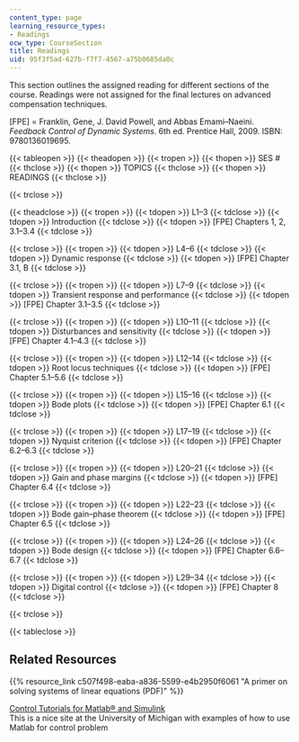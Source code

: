 ```yaml
---
content_type: page
learning_resource_types:
- Readings
ocw_type: CourseSection
title: Readings
uid: 95f3f5ad-627b-f7f7-4567-a75b0685da0c
---
```


This section outlines the assigned reading for different sections of the course. Readings were not assigned for the final lectures on advanced compensation techniques.

\[FPE\] = Franklin, Gene, J. David Powell, and Abbas Emami–Naeini. _Feedback Control of Dynamic Systems_. 6th ed. Prentice Hall, 2009. ISBN: 9780136019695.

{{< tableopen >}}
{{< theadopen >}}
{{< tropen >}}
{{< thopen >}}
SES #
{{< thclose >}}
{{< thopen >}}
TOPICS
{{< thclose >}}
{{< thopen >}}
READINGS
{{< thclose >}}

{{< trclose >}}

{{< theadclose >}}
{{< tropen >}}
{{< tdopen >}}
L1–3
{{< tdclose >}}
{{< tdopen >}}
Introduction
{{< tdclose >}}
{{< tdopen >}}
\[FPE\] Chapters 1, 2, 3.1–3.4
{{< tdclose >}}

{{< trclose >}}
{{< tropen >}}
{{< tdopen >}}
L4–6
{{< tdclose >}}
{{< tdopen >}}
Dynamic response
{{< tdclose >}}
{{< tdopen >}}
\[FPE\] Chapter 3.1, B
{{< tdclose >}}

{{< trclose >}}
{{< tropen >}}
{{< tdopen >}}
L7–9
{{< tdclose >}}
{{< tdopen >}}
Transient response and performance
{{< tdclose >}}
{{< tdopen >}}
\[FPE\] Chapter 3.1–3.5
{{< tdclose >}}

{{< trclose >}}
{{< tropen >}}
{{< tdopen >}}
L10–11
{{< tdclose >}}
{{< tdopen >}}
Disturbances and sensitivity
{{< tdclose >}}
{{< tdopen >}}
\[FPE\] Chapter 4.1–4.3
{{< tdclose >}}

{{< trclose >}}
{{< tropen >}}
{{< tdopen >}}
L12–14
{{< tdclose >}}
{{< tdopen >}}
Root locus techniques
{{< tdclose >}}
{{< tdopen >}}
\[FPE\] Chapter 5.1–5.6
{{< tdclose >}}

{{< trclose >}}
{{< tropen >}}
{{< tdopen >}}
L15–16
{{< tdclose >}}
{{< tdopen >}}
Bode plots
{{< tdclose >}}
{{< tdopen >}}
\[FPE\] Chapter 6.1
{{< tdclose >}}

{{< trclose >}}
{{< tropen >}}
{{< tdopen >}}
L17–19
{{< tdclose >}}
{{< tdopen >}}
Nyquist criterion
{{< tdclose >}}
{{< tdopen >}}
\[FPE\] Chapter 6.2–6.3
{{< tdclose >}}

{{< trclose >}}
{{< tropen >}}
{{< tdopen >}}
L20–21
{{< tdclose >}}
{{< tdopen >}}
Gain and phase margins
{{< tdclose >}}
{{< tdopen >}}
\[FPE\] Chapter 6.4
{{< tdclose >}}

{{< trclose >}}
{{< tropen >}}
{{< tdopen >}}
L22–23
{{< tdclose >}}
{{< tdopen >}}
Bode gain–phase theorem
{{< tdclose >}}
{{< tdopen >}}
\[FPE\] Chapter 6.5
{{< tdclose >}}

{{< trclose >}}
{{< tropen >}}
{{< tdopen >}}
L24–26
{{< tdclose >}}
{{< tdopen >}}
Bode design
{{< tdclose >}}
{{< tdopen >}}
\[FPE\] Chapter 6.6–6.7
{{< tdclose >}}

{{< trclose >}}
{{< tropen >}}
{{< tdopen >}}
L29–34
{{< tdclose >}}
{{< tdopen >}}
Digital control
{{< tdclose >}}
{{< tdopen >}}
\[FPE\] Chapter 8
{{< tdclose >}}

{{< trclose >}}

{{< tableclose >}}

Related Resources
-----------------

{{% resource_link c507f498-eaba-a836-5599-e4b2950f6061 "A primer on solving systems of linear equations (PDF)" %}}

[Control Tutorials for Matlab® and Simulink](http://ctms.engin.umich.edu/CTMS/index.php?aux=Home)  
This is a nice site at the University of Michigan with examples of how to use Matlab for control problem
